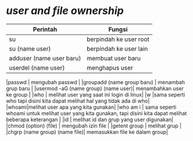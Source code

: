 # *user and file ownership*

| Perintah | Fungsi |
|---       |---     |
|su | berpindah ke user root |
|su (name user) | berpindah ke user lain |
|adduser (name user baru) | membuat user baru |
|userdel (name user) | menghapus user|

|passwd | mengubah passwd |
|groupadd (name group baru) | menambah grup baru |
|usermod -aG (name group) (name user)| menambahkan user ke group |
|who | melihat user yang saat ini login di linux|
|w |sama seperti who tapi disini kita dapat melihat hal yang tidak ada di who|
|whoami|melihat user apa yang kita gunakan|
|who am i | sama seperti whoami untuk melihat user yang kita gunakan, tapi disini kita dapat melihat beberapa keterangan |
|id | melihat id dan grup yang user digunakan|
|chmod (option) (file) | mengubah izin file |
|getent group | melihat grup |
|chgrp (name group) (name file)| memasukkan file ke dalam group|
